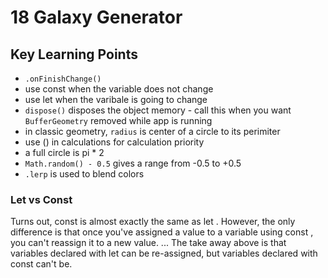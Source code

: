 # 18 Galaxy Generator 

## Key Learning Points 
- `.onFinishChange()`
- use const when the variable does not change 
- use let when the varibale is going to change 
- `dispose()` disposes the object memory - call this when you want `BufferGeometry` removed while app is running 
- in classic geometry, `radius` is center of a circle to its perimiter 
- use () in calculations for calculation priority 
- a full circle is pi * 2 
- `Math.random() - 0.5` gives a range from -0.5 to +0.5
- `.lerp` is used to blend colors

### Let vs Const 
Turns out, const is almost exactly the same as let . However, the only difference is that once you've assigned a value to a variable using const , you can't reassign it to a new value. ... The take away above is that variables declared with let can be re-assigned, but variables declared with const can't be.